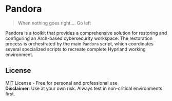 # Pandora

> When nothing goes right....  Go left

Pandora is a toolkit that provides a comprehensive solution for restoring and configuring an Arch-based cybersecurity workspace. The restoration process is orchestrated by the main `Pandora` script, which coordinates several specialized scripts to recreate complete Hyprland working environment.

## License
MIT License - Free for personal and professional use  
**Disclaimer**: Use at your own risk. Always test in non-critical environments first.